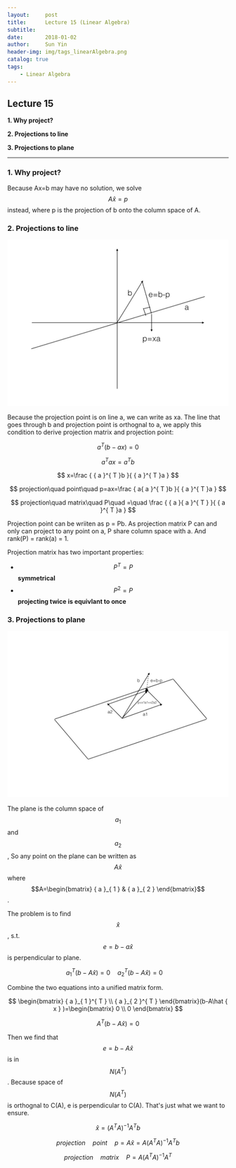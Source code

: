 ```yaml
---
layout:     post
title:      Lecture 15 (Linear Algebra)
subtitle:   
date:       2018-01-02
author:     Sun Yin
header-img: img/tags_linearAlgebra.png
catalog: true
tags:
    - Linear Algebra
---
```

## Lecture 15

**1. Why project?**

**2. Projections to line**

**3. Projections to plane**

---

### 1. Why project?

Because Ax=b may have no solution, we solve $$A\hat{x}=p$$ instead, where p is the projection of b onto the column space of A.

### 2. Projections to line

![](/img/linear_Algebra/projecction_to_line.001.jpg)

Because the projection point is on line a, we can write as xa. The line that goes through b and projection point is orthognal to a, we apply this condition to derive projection matrix and projection point:

$$
{a}^{T}(b-ax)=0
$$

$$
{a}^{T}ax={a}^{T}b
$$

$$
x=\frac { { a }^{ T }b }{ { a }^{ T }a } 
$$

$$
projection\quad point\quad p=ax=\frac { a{ a }^{ T }b }{ { a }^{ T }a } 
$$

$$
projection\quad matrix\quad P\quad =\quad \frac { { a }{ a }^{ T } }{ { a }^{ T }a } 
$$

Projection point can be wriiten as p = Pb. As projection matrix P can and only can project to any point on a, P share column space with a. And rank(P) = rank(a) = 1.

Projection matrix has two important properties:

* $${P}^{T}=P$$ **symmetrical**
* $${P}^{2}=P$$ **projecting twice is equivlant to once**

### 3. Projections to plane

![](/img/linear_Algebra/projecction_to_plane.001.jpg)

The plane is the column space of $${a}_{1}$$ and $${a}_{2}$$, So any point on the plane can be written as $$A\hat { x }$$ where $$A=\begin{bmatrix} { a }_{ 1 } & { a }_{ 2 } \end{bmatrix}$$.

The problem is to find $$\hat{x}$$, s.t. $$e=b-a\hat{x}$$ is perpendicular to plane.

$$
{ a }_{ 1 }^{ T }(b-A\hat { x } )=0\quad { a }_{ 2 }^{ T }(b-A\hat { x } )=0\quad 
$$

Combine the two equations into a unified matrix form.

$$
\begin{bmatrix} { a }_{ 1 }^{ T } \\ { a }_{ 2 }^{ T } \end{bmatrix}(b-A\hat { x } )=\begin{bmatrix} 0 \\ 0 \end{bmatrix}
$$

$$
{ A }^{ T }(b-A\hat { x } )=0
$$

Then we find that $$e=b-A\hat { x } $$ is in $$N({A}^{T})$$. Because space of $$N({A}^{T})$$ is orthognal to C(A), e is perpendicular to C(A). That's just what we want to ensure.

$$
\hat { x } ={ ({ A }^{ T }A) }^{ -1 }{ A }^{ T }b
$$

$$
projection\quad point\quad p=A\hat { x } =A{ ({ A }^{ T }A) }^{ -1 }{ A }^{ T }b
$$

$$
projection\quad matrix\quad P=A{ ({ A }^{ T }A) }^{ -1 }{ A }^{ T }
$$



